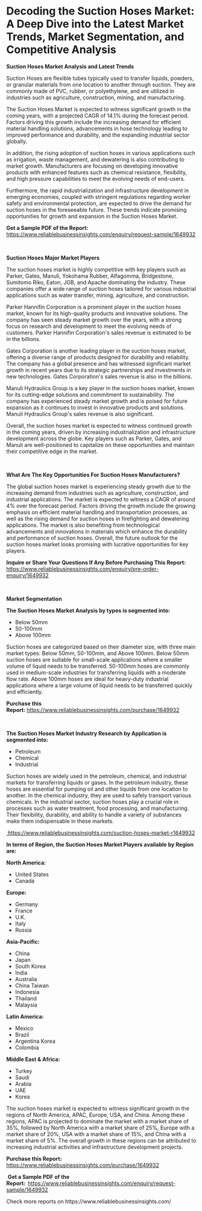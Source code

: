 <p><h1>Decoding the Suction Hoses Market: A Deep Dive into the Latest Market Trends, Market Segmentation, and Competitive Analysis</h1></p><p><strong>Suction Hoses Market Analysis and Latest Trends</strong></p>
<p><p>Suction Hoses are flexible tubes typically used to transfer liquids, powders, or granular materials from one location to another through suction. They are commonly made of PVC, rubber, or polyethylene, and are utilized in industries such as agriculture, construction, mining, and manufacturing.</p><p>The Suction Hoses Market is expected to witness significant growth in the coming years, with a projected CAGR of 14.1% during the forecast period. Factors driving this growth include the increasing demand for efficient material handling solutions, advancements in hose technology leading to improved performance and durability, and the expanding industrial sector globally.</p><p>In addition, the rising adoption of suction hoses in various applications such as irrigation, waste management, and dewatering is also contributing to market growth. Manufacturers are focusing on developing innovative products with enhanced features such as chemical resistance, flexibility, and high pressure capabilities to meet the evolving needs of end-users.</p><p>Furthermore, the rapid industrialization and infrastructure development in emerging economies, coupled with stringent regulations regarding worker safety and environmental protection, are expected to drive the demand for suction hoses in the foreseeable future. These trends indicate promising opportunities for growth and expansion in the Suction Hoses Market.</p></p>
<p><strong>Get a Sample PDF of the Report:&nbsp;</strong> <a href="https://www.reliablebusinessinsights.com/enquiry/request-sample/1649932">https://www.reliablebusinessinsights.com/enquiry/request-sample/1649932</a></p>
<p>&nbsp;</p>
<p><strong>Suction Hoses Major Market Players</strong></p>
<p><p>The suction hoses market is highly competitive with key players such as Parker, Gates, Manuli, Yokohama Rubber, Alfagomma, Bridgestone, Sumitomo Riko, Eaton, JGB, and Apache dominating the industry. These companies offer a wide range of suction hoses tailored for various industrial applications such as water transfer, mining, agriculture, and construction.</p><p>Parker Hannifin Corporation is a prominent player in the suction hoses market, known for its high-quality products and innovative solutions. The company has seen steady market growth over the years, with a strong focus on research and development to meet the evolving needs of customers. Parker Hannifin Corporation's sales revenue is estimated to be in the billions.</p><p>Gates Corporation is another leading player in the suction hoses market, offering a diverse range of products designed for durability and reliability. The company has a global presence and has witnessed significant market growth in recent years due to its strategic partnerships and investments in new technologies. Gates Corporation's sales revenue is also in the billions.</p><p>Manuli Hydraulics Group is a key player in the suction hoses market, known for its cutting-edge solutions and commitment to sustainability. The company has experienced steady market growth and is poised for future expansion as it continues to invest in innovative products and solutions. Manuli Hydraulics Group's sales revenue is also significant.</p><p>Overall, the suction hoses market is expected to witness continued growth in the coming years, driven by increasing industrialization and infrastructure development across the globe. Key players such as Parker, Gates, and Manuli are well-positioned to capitalize on these opportunities and maintain their competitive edge in the market.</p></p>
<p>&nbsp;</p>
<p><strong>What Are The Key Opportunities For Suction Hoses Manufacturers?</strong></p>
<p><p>The global suction hoses market is experiencing steady growth due to the increasing demand from industries such as agriculture, construction, and industrial applications. The market is expected to witness a CAGR of around 4% over the forecast period. Factors driving the growth include the growing emphasis on efficient material handling and transportation processes, as well as the rising demand for suction hoses in firefighting and dewatering applications. The market is also benefiting from technological advancements and innovations in materials which enhance the durability and performance of suction hoses. Overall, the future outlook for the suction hoses market looks promising with lucrative opportunities for key players.</p></p>
<p><strong>Inquire or Share Your Questions If Any Before Purchasing This Report:</strong> <a href="https://www.reliablebusinessinsights.com/enquiry/pre-order-enquiry/1649932">https://www.reliablebusinessinsights.com/enquiry/pre-order-enquiry/1649932</a></p>
<p>&nbsp;</p>
<p><strong>Market Segmentation</strong></p>
<p><strong>The Suction Hoses Market Analysis by types is segmented into:</strong></p>
<p><ul><li>Below 50mm</li><li>50-100mm</li><li>Above 100mm</li></ul></p>
<p><p>Suction hoses are categorized based on their diameter size, with three main market types: Below 50mm, 50-100mm, and Above 100mm. Below 50mm suction hoses are suitable for small-scale applications where a smaller volume of liquid needs to be transferred. 50-100mm hoses are commonly used in medium-scale industries for transferring liquids with a moderate flow rate. Above 100mm hoses are ideal for heavy-duty industrial applications where a large volume of liquid needs to be transferred quickly and efficiently.</p></p>
<p><strong>Purchase this Report:&nbsp;</strong><a href="https://www.reliablebusinessinsights.com/purchase/1649932">https://www.reliablebusinessinsights.com/purchase/1649932</a></p>
<p>&nbsp;</p>
<p><strong>The Suction Hoses Market Industry Research by Application is segmented into:</strong></p>
<p><ul><li>Petroleum</li><li>Chemical</li><li>Industrial</li></ul></p>
<p><p>Suction hoses are widely used in the petroleum, chemical, and industrial markets for transferring liquids or gases. In the petroleum industry, these hoses are essential for pumping oil and other liquids from one location to another. In the chemical industry, they are used to safely transport various chemicals. In the industrial sector, suction hoses play a crucial role in processes such as water treatment, food processing, and manufacturing. Their flexibility, durability, and ability to handle a variety of substances make them indispensable in these markets.</p></p>
<p><a href="https://www.reliablebusinessinsights.com/suction-hoses-market-r1649932">&nbsp;https://www.reliablebusinessinsights.com/suction-hoses-market-r1649932</a></p>
<p><strong>In terms of Region, the Suction Hoses Market Players available by Region are:</strong></p>
<p>
    <p> <strong> North America: </strong>
        <ul>
            <li>United States</li>
            <li>Canada</li>
        </ul>
        </p> 
    <p> <strong> Europe: </strong>
        <ul>
            <li>Germany</li>
            <li>France</li>
            <li>U.K.</li>
            <li>Italy</li>
            <li>Russia</li>
        </ul>
        </p> 
    <p> <strong> Asia-Pacific: </strong>
        <ul>
            <li>China</li>
            <li>Japan</li>
            <li>South Korea</li>
            <li>India</li>
            <li>Australia</li>
            <li>China Taiwan</li>
            <li>Indonesia</li>
            <li>Thailand</li>
            <li>Malaysia</li>
        </ul>
        </p> 
    <p> <strong> Latin America: </strong>
        <ul>
            <li>Mexico</li>
            <li>Brazil</li>
            <li>Argentina Korea</li>
            <li>Colombia</li>
        </ul>
        </p> 
    <p> <strong> Middle East & Africa: </strong>
        <ul>
            <li>Turkey</li>
            <li>Saudi</li>
            <li>Arabia</li>
            <li>UAE</li>
            <li>Korea</li>
        </ul>
    </p>
    </p>
<p><p>The suction hoses market is expected to witness significant growth in the regions of North America, APAC, Europe, USA, and China. Among these regions, APAC is projected to dominate the market with a market share of 35%, followed by North America with a market share of 25%, Europe with a market share of 20%, USA with a market share of 15%, and China with a market share of 5%. The overall growth in these regions can be attributed to increasing industrial activities and infrastructure development projects.</p></p>
<p><strong>Purchase this Report: </strong><a href="https://www.reliablebusinessinsights.com/purchase/1649932">https://www.reliablebusinessinsights.com/purchase/1649932</a></p>
<p>&nbsp;<strong>Get a Sample PDF of the Report:&nbsp;&nbsp;</strong><a href="https://www.reliablebusinessinsights.com/enquiry/request-sample/1649932">https://www.reliablebusinessinsights.com/enquiry/request-sample/1649932</a></p>
<p><strong></strong></p>
<p>Check more reports on https://www.reliablebusinessinsights.com/</p>